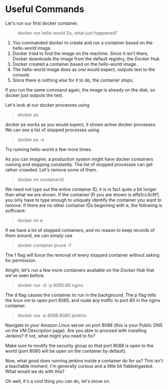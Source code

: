 # Useful Commands

Let's run our first docker container.
> docker run hello-world
So, what just happened?

1. You commanded docker to create and run a container based on the hello-world image.
2. Docker tried to find the image on the machine.  Since it isn't there, Docker downloads the image from the default registry, the *Docker Hub*.
3. Docker created a container based on the hello-world image.
4. The hello-world image does as one would expect, outputs text to the console.
5. Since there is nothing else for it to do, the container stops. 

If you run the same command again, the image is already on the disk, so docker just outputs the text.

Let's look at our docker processes using
> docker ps
 
docker ps works as you would expect, it shows active docker processes.  We can see a list of stopped processes using 
> docker ps -a

Try running hello-world a few more times.

As you can imagine, a production system might have docker containers running and stopping constantly.  The list of stopped processes can get rather crowded.  Let's remove some of them.
> docker rm containerId

We need not type out the entire container ID, it is in fact quite a bit longer than what we are shown.  If the container ID you are shown is effa1cc3c9f1, you only have to type enough to uniquely identify the container you want to remove.  If there are no other container IDs beginning with e, the following is sufficient:
> docker rm e

If we have a lot of stopped containers, and no reason to keep records of them around, we can simply use
> docker container prune -f

The f flag will force the removal of every stopped container without asking for permission.

Alright, let's run a few more containers available on the *Docker Hub* that we've seen before.
> docker run -d -p 8085:80 nginx

The d flag causes the container to run in the background.  The p flag tells the linux vm to open port 8085, and route any traffic to port 80 in the nginx container.

> docker run -p 8088:8080 jenkins

Navigate to your Amazon Linux server on port 8088 (this is your Public DNS on the VM Description page).  Are you able to proceed with installing Jenkins?  If not, what might you need to fix?

Make sure to modify the security group so that port 8088 is open to the world (port 8080 will be open on the container by default).

Now, what good does running jenkins inside a container do for us?  This isn't a teachable moment, I'm generally curious and a little bit flabbergasted.  What would we do with this?

Oh well, it's a cool thing you can do, let's move on.


